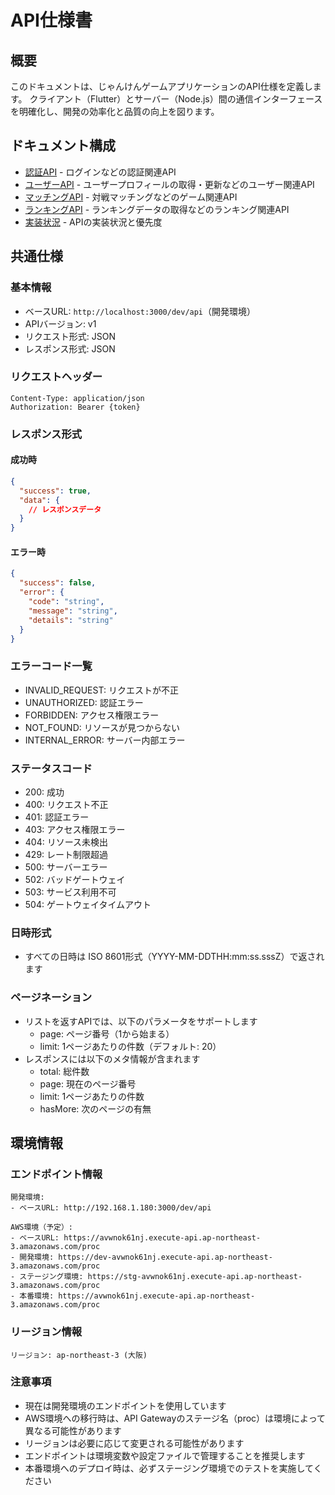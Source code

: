 # API仕様書

## 概要
このドキュメントは、じゃんけんゲームアプリケーションのAPI仕様を定義します。
クライアント（Flutter）とサーバー（Node.js）間の通信インターフェースを明確化し、開発の効率化と品質の向上を図ります。

## ドキュメント構成
- [認証API](auth.md) - ログインなどの認証関連API
- [ユーザーAPI](user.md) - ユーザープロフィールの取得・更新などのユーザー関連API
- [マッチングAPI](match.md) - 対戦マッチングなどのゲーム関連API
- [ランキングAPI](ranking.md) - ランキングデータの取得などのランキング関連API
- [実装状況](status.md) - APIの実装状況と優先度

## 共通仕様

### 基本情報
- ベースURL: `http://localhost:3000/dev/api`（開発環境）
- APIバージョン: v1
- リクエスト形式: JSON
- レスポンス形式: JSON

### リクエストヘッダー
```
Content-Type: application/json
Authorization: Bearer {token}
```

### レスポンス形式
#### 成功時
```json
{
  "success": true,
  "data": {
    // レスポンスデータ
  }
}
```

#### エラー時
```json
{
  "success": false,
  "error": {
    "code": "string",
    "message": "string",
    "details": "string"
  }
}
```

### エラーコード一覧
- INVALID_REQUEST: リクエストが不正
- UNAUTHORIZED: 認証エラー
- FORBIDDEN: アクセス権限エラー
- NOT_FOUND: リソースが見つからない
- INTERNAL_ERROR: サーバー内部エラー

### ステータスコード
- 200: 成功
- 400: リクエスト不正
- 401: 認証エラー
- 403: アクセス権限エラー
- 404: リソース未検出
- 429: レート制限超過
- 500: サーバーエラー
- 502: バッドゲートウェイ
- 503: サービス利用不可
- 504: ゲートウェイタイムアウト

### 日時形式
- すべての日時は ISO 8601形式（YYYY-MM-DDTHH:mm:ss.sssZ）で返されます

### ページネーション
- リストを返すAPIでは、以下のパラメータをサポートします
  - page: ページ番号（1から始まる）
  - limit: 1ページあたりの件数（デフォルト: 20）
- レスポンスには以下のメタ情報が含まれます
  - total: 総件数
  - page: 現在のページ番号
  - limit: 1ページあたりの件数
  - hasMore: 次のページの有無

## 環境情報

### エンドポイント情報
```
開発環境:
- ベースURL: http://192.168.1.180:3000/dev/api

AWS環境（予定）:
- ベースURL: https://avwnok61nj.execute-api.ap-northeast-3.amazonaws.com/proc
- 開発環境: https://dev-avwnok61nj.execute-api.ap-northeast-3.amazonaws.com/proc
- ステージング環境: https://stg-avwnok61nj.execute-api.ap-northeast-3.amazonaws.com/proc
- 本番環境: https://avwnok61nj.execute-api.ap-northeast-3.amazonaws.com/proc
```

### リージョン情報
```
リージョン: ap-northeast-3 (大阪)
```

### 注意事項
- 現在は開発環境のエンドポイントを使用しています
- AWS環境への移行時は、API Gatewayのステージ名（proc）は環境によって異なる可能性があります
- リージョンは必要に応じて変更される可能性があります
- エンドポイントは環境変数や設定ファイルで管理することを推奨します
- 本番環境へのデプロイ時は、必ずステージング環境でのテストを実施してください 